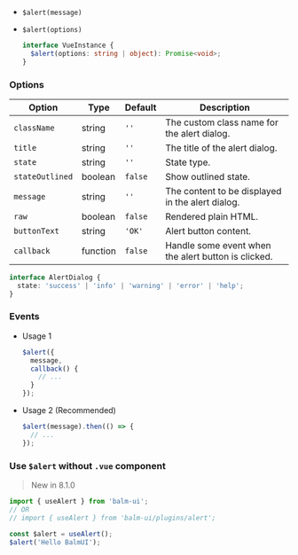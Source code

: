 - `$alert(message)`
- `$alert(options)`

  ```ts
  interface VueInstance {
    $alert(options: string | object): Promise<void>;
  }
  ```

### Options

| Option          | Type     | Default | Description                                         |
| --------------- | -------- | ------- | --------------------------------------------------- |
| `className`     | string   | `''`    | The custom class name for the alert dialog.         |
| `title`         | string   | `''`    | The title of the alert dialog.                      |
| `state`         | string   | `''`    | State type.                                         |
| `stateOutlined` | boolean  | `false` | Show outlined state.                                |
| `message`       | string   | `''`    | The content to be displayed in the alert dialog.    |
| `raw`           | boolean  | `false` | Rendered plain HTML.                                |
| `buttonText`    | string   | `'OK'`  | Alert button content.                               |
| `callback`      | function | `false` | Handle some event when the alert button is clicked. |

```ts
interface AlertDialog {
  state: 'success' | 'info' | 'warning' | 'error' | 'help';
}
```

### Events

- Usage 1

  ```js
  $alert({
    message,
    callback() {
      // ...
    }
  });
  ```

- Usage 2 (Recommended)

  ```js
  $alert(message).then(() => {
    // ...
  });
  ```

### Use `$alert` without `.vue` component

> New in 8.1.0

```js
import { useAlert } from 'balm-ui';
// OR
// import { useAlert } from 'balm-ui/plugins/alert';

const $alert = useAlert();
$alert('Hello BalmUI');
```
